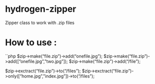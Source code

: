 # hydrogen-zipper
Zipper class to work with .zip files
# How to use :
``php
$zip->make(“file.zip”)->add(“onefile.jpg”);
$zip->make(“file.zip”)->add([“onefile.jpg”,”two.jpg”]);
$zip->make(“file.zip”)->add(“/file”);

$zip->exctract(“file.zip”)->to(“/files”);
$zip->exctract(“file.zip”)->only([“home.jpg”,”index.jpg”])->to(“/files”);
